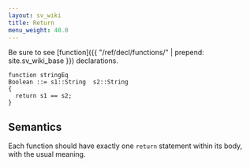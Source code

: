 ```yaml
---
layout: sv_wiki
title: Return
menu_weight: 40.0
---
```


Be sure to see [function]({{ "/ref/decl/functions/" | prepend: site.sv_wiki_base }}) declarations.

```
function stringEq
Boolean ::= s1::String  s2::String
{
  return s1 == s2;
}
```

## Semantics

Each function should have exactly one `return` statement within its body, with the usual meaning.
